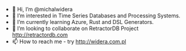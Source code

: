 - 👋 Hi, I’m @michalwidera
- 👀 I’m interested in Time Series Databases and Processing Systems.
- 🌱 I’m currently learning Azure, Rust and DSL Generators.
- 💞️ I’m looking to collaborate on RetractorDB Project http://retractordb.com
- 📫 How to reach me - try http://widera.com.pl

<!---
michalwidera/michalwidera is a ✨ special ✨ repository because its `README.md` (this file) appears on your GitHub profile.
You can click the Preview link to take a look at your changes.
--->
